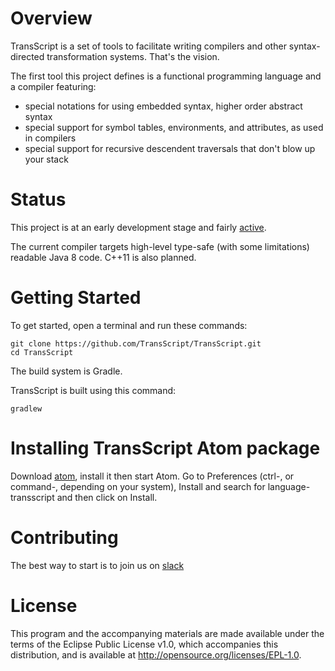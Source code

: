 Overview
========

TransScript is a set of tools to facilitate writing compilers and other syntax-directed transformation systems. That's the vision. 

The first tool this project defines is a functional programming language and a compiler featuring:

* special notations for using embedded syntax, higher order abstract syntax
* special support for symbol tables, environments, and attributes, as used in compilers
* special support for recursive descendent traversals that don't blow up your stack

Status
======

This project is at an early development stage and fairly [active](https://github.com/TransScript/TransScript/pulse). 

The current compiler targets high-level type-safe (with some limitations) readable Java 8 code. C++11 is also planned.

Getting Started
===============

To get started, open a terminal and run these commands:

    git clone https://github.com/TransScript/TransScript.git
    cd TransScript
    
The build system is Gradle.  

TransScript is built using this command:

    gradlew
    
Installing TransScript Atom package
==================================

Download [atom](https://atom.io), install it then start Atom. Go to Preferences (ctrl-, or command-, depending on your system), Install and search for language-transscript and then click on Install.
    
Contributing
============

The best way to start is to join us on [slack](https://transscript.slack.com)

License
=======

This program and the accompanying materials are made available under the terms of the Eclipse Public License v1.0, 
which accompanies this distribution, and is available at http://opensource.org/licenses/EPL-1.0.
